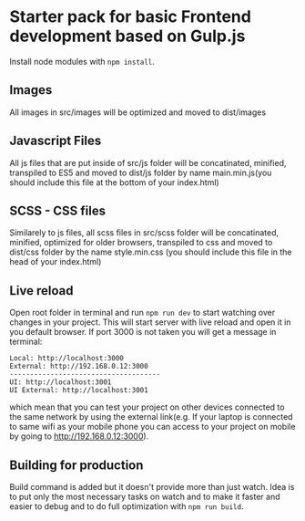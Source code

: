 # Starter pack for basic Frontend development based on Gulp.js

Install node modules with `npm install`.

## Images
All images in src/images will be optimized and moved to dist/images

## Javascript Files
All js files that are put inside of src/js folder will be concatinated, minified, transpiled to ES5 and moved to dist/js folder by name main.min.js(you should include this file at the bottom of your index.html)

## SCSS - CSS files
Similarely to js files, all scss files in src/scss folder will be concatinated, minified, optimized for older browsers, transpiled to css and moved to dist/css folder by the name style.min.css (you should include this file in the head of your index.html)

## Live reload
Open root folder in terminal and run `npm run dev` to start watching over changes in your project. This will start server with live reload and open it in you default browser. If port 3000 is not taken you will get a message in terminal:

    Local: http://localhost:3000
    External: http://192.168.0.12:3000
    -------------------------------------
    UI: http://localhost:3001
    UI External: http://localhost:3001 

which mean that you can test your project on other devices connected to the same network by using the external link(e.g. If your laptop is connected to same wifi as your mobile phone you can access to your project on mobile by going to http://192.168.0.12:3000).

## Building for production
Build command is added but it doesn't provide more than just watch. Idea is to put only the most necessary tasks on watch and to make it faster and easier to debug and to do full optimization with `npm run build`.